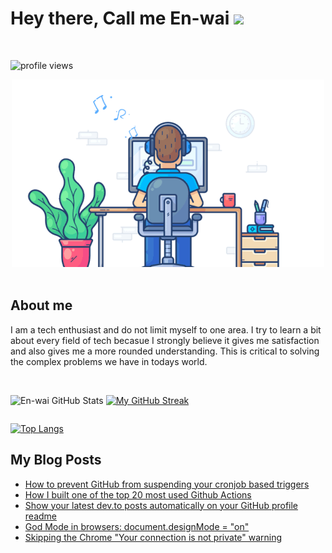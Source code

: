# Hey there, Call me En-wai ![](https://user-images.githubusercontent.com/18350557/176309783-0785949b-9127-417c-8b55-ab5a4333674e.gif)
<br>
<p align="left"> <img src="https://komarev.com/ghpvc/?username=en-wai&label=Profile%20views&color=0e75b6&style=flat" alt="profile views" /> </p>

<div align="center">
    <img
        src="./banner/front-end_software_engineer.gif"
        alt="Software Engineer"
    />
</div>
<br>

## About me 
I am a tech enthusiast and do not limit myself to one area. I try to learn a bit about every field of tech becasue I strongly believe it gives me satisfaction and also gives me a more rounded understanding. This is critical to solving the complex problems we have in todays world.
<br><br>

<div style="display:flex;">
    
 ![En-wai GitHub Stats](https://github-readme-stats.vercel.app/api?username=en-wai&show_icons=true&theme=radical) 
 [![My GitHub Streak](https://streak-stats.demolab.com/?user=en-wai&theme=radical&env=PAT_1)](https://git.io/streak-stats)
    
</div>  

[![Top Langs](https://github-readme-stats.vercel.app/api/top-langs/?username=en-wai&layout=compact)](https://github.com/anuraghazra/github-readme-stats)


## My Blog Posts
<!-- BLOG-POST-LIST:START -->
- [How to prevent GitHub from suspending your cronjob based triggers](https://dev.to/gautamkrishnar/how-to-prevent-github-from-suspending-your-cronjob-based-triggers-knf)
- [How I built one of the top 20 most used Github Actions](https://www.gautamkrishnar.com/how-i-built-one-of-the-top-20-most-used-github-actions/)
- [Show your latest dev.to posts automatically on your GitHub profile readme](https://dev.to/gautamkrishnar/show-your-latest-dev-to-posts-automatically-in-your-github-profile-readme-3nk8)
- [God Mode in browsers: document.designMode = &quot;on&quot;](https://dev.to/gautamkrishnar/god-mode-in-browsers-document-designmode-on-2pmo)
- [Skipping the Chrome &quot;Your connection is not private&quot; warning](https://dev.to/gautamkrishnar/quickbits-1-skipping-the-chrome-your-connection-is-not-private-warning-4kp1)
<!-- BLOG-POST-LIST:END -->
